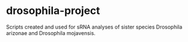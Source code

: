 # drosophila-project
Scripts created and used for sRNA analyses of sister species Drosophila arizonae and Drosophila mojavensis.
